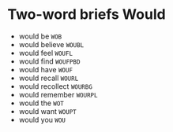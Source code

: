 # Two-word briefs Would

* would be `WOB`
* would believe `WOUBL`
* would feel `WOUFL`
* would find `WOUFPBD`
* would have `WOUF`
* would recall `WOURL`
* would recollect `WOURBG`
* would remember `WOURPL`
* would the `WOT`
* would want `WOUPT`
* would you `WOU`
